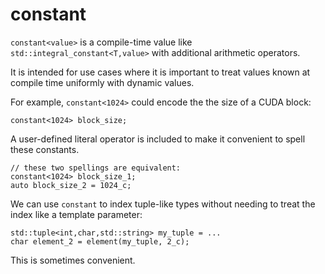 # constant

`constant<value>` is a compile-time value like `std::integral_constant<T,value>` with additional arithmetic operators.

It is intended for use cases where it is important to treat values known at compile time uniformly with dynamic values.

For example, `constant<1024>` could encode the the size of a CUDA block:

    constant<1024> block_size;

A user-defined literal operator is included to make it convenient to spell these constants.

    // these two spellings are equivalent:
    constant<1024> block_size_1;
    auto block_size_2 = 1024_c;

We can use `constant` to index tuple-like types without needing to treat the index like a template parameter:

    std::tuple<int,char,std::string> my_tuple = ...
    char element_2 = element(my_tuple, 2_c);

This is sometimes convenient.

